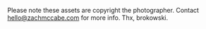 Please note these assets are copyright the photographer. Contact hello@zachmccabe.com for more info. Thx, brokowski.
